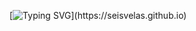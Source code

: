 [![Typing SVG](https://readme-typing-svg.herokuapp.com?color=%232F2F2FD2&size=17&width=720&lines=Initializing+memory...+bootloading+XANDRE+image+from+Unix+cache...;guest%40GH+~%2Fwelcome+%24+whoami;GUEST+SESSION+++webtty++UNIX+V5;guest%40GH+~%2Fwelcome+%24+ls+-la;.htpasswd+++secrets.env+++README+++btc_private_key;guest%40GH+~%2Fwelcome+%24+cat+README;WUT%5EM%5EM%5EM+Hey!+I'm+Xandre.+I+hack+computers.;guest%40GH+~%2Fwelcome+%24+init+6+%23+reboot+%3A3;REBOOT+IN+5....+4.....+3.....+2.....+1.....+NOW.)](https://seisvelas.github.io)

